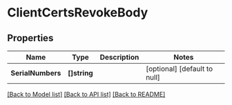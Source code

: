 # ClientCertsRevokeBody

## Properties
Name | Type | Description | Notes
------------ | ------------- | ------------- | -------------
**SerialNumbers** | **[]string** |  | [optional] [default to null]

[[Back to Model list]](../README.md#documentation-for-models) [[Back to API list]](../README.md#documentation-for-api-endpoints) [[Back to README]](../README.md)

